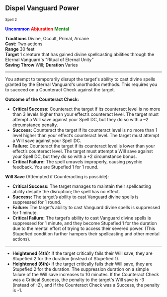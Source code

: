 ## Dispel Vanguard Power 
<span style="font-size: smaller;">Spell 2</span>

<span style="color:blue;">**Uncommon**</span> <span style="color:red;">**Abjuration**</span> <span style="color:green;">**Mental**</span>

**Traditions** Divine, Occult, Primal, Arcane\
**Cast:** Two actions\
**Range** 30 feet\
**Target** 1 creature that has gained divine spellcasting abilities through the Eternal Vanguard's "Ritual of Eternal Unity"\
**Saving Throw** Will; **Duration** Varies

---

You attempt to temporarily disrupt the target's ability to cast divine spells granted by the Eternal Vanguard's unorthodox methods. This requires you to succeed on a Counteract Check against the target.

**Outcome of the Counteract Check:**

* **Critical Success:** Counteract the target if its counteract level is no more than 3 levels higher than your effect’s counteract level. The target must attempt a Will save against your Spell DC, but they do so with a –2 circumstance penalty.
* **Success:** Counteract the target if its counteract level is no more than 1 level higher than your effect’s counteract level. The target must attempt a Will save against your Spell DC.
* **Failure:** Counteract the target if its counteract level is lower than your effect’s counteract level. The target must attempt a Will save against your Spell DC, but they do so with a +2 circumstance bonus.
* **Critical Failure:** The spell unravels improperly, causing psychic feedback. You are Stupefied 1 for 1 round.

**Will Save** (Attempted if Counteracting is possible):

* **Critical Success:** The target manages to maintain their spellcasting ability despite the disruption; the spell has no effect.
* **Success:** The target’s ability to cast Vanguard divine spells is suppressed for 1 round.
* **Failure:** The target’s ability to cast Vanguard divine spells is suppressed for 1 minute.
* **Critical Failure:** The target’s ability to cast Vanguard divine spells is suppressed for 1 minute, and they become Stupefied 1 for the duration due to the mental effort of trying to access their severed power. (This Stupefied condition further hampers their spellcasting and other mental actions).

---

* **Heightened (4th):** If the target critically fails their Will save, they are Stupefied 2 for the duration (instead of Stupefied 1).
* **Heightened (6th):** If the target critically fails their Will save, they are Stupefied 2 for the duration. The suppression duration on a simple failure of the Will save increases to 10 minutes. If the Counteract Check was a Critical Success, the penalty to the target's Will save is -3 (instead of -2), and if the Counteract Check was a Success, the penalty is -1.